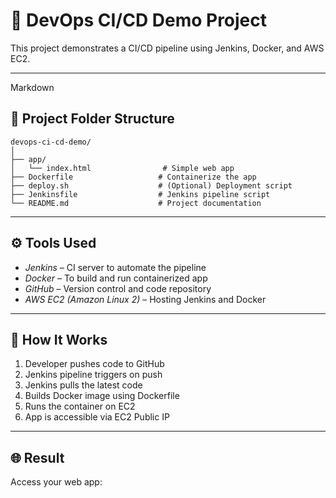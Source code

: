 # 🚀 DevOps CI/CD Demo Project

This project demonstrates a CI/CD pipeline using Jenkins, Docker, and AWS EC2.

---
Markdown
## 📁 Project Folder Structure
```
devops-ci-cd-demo/
│
├── app/
│   └── index.html                # Simple web app
├── Dockerfile                   # Containerize the app
├── deploy.sh                    # (Optional) Deployment script
├── Jenkinsfile                  # Jenkins pipeline script
└── README.md                    # Project documentation
```
---

## ⚙ Tools Used

- *Jenkins* – CI server to automate the pipeline
- *Docker* – To build and run containerized app
- *GitHub* – Version control and code repository
- *AWS EC2 (Amazon Linux 2)* – Hosting Jenkins and Docker

---

## 🔧 How It Works

1. Developer pushes code to GitHub
2. Jenkins pipeline triggers on push
3. Jenkins pulls the latest code
4. Builds Docker image using Dockerfile
5. Runs the container on EC2
6. App is accessible via EC2 Public IP

---

## 🌐 Result

Access your web app:
